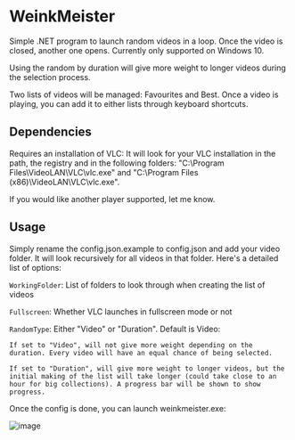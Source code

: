 # WeinkMeister

Simple .NET program to launch random videos in a loop. Once the video is closed, another one opens. Currently only supported on Windows 10.

Using the random by duration will give more weight to longer videos during the selection process.

Two lists of videos will be managed: Favourites and Best. Once a video is playing, you can add it to either lists through keyboard shortcuts.

## Dependencies
Requires an installation of VLC: It will look for your VLC installation in the path, the registry and in the following folders: "C:\Program Files\VideoLAN\VLC\vlc.exe" and "C:\Program Files (x86)\VideoLAN\VLC\vlc.exe".

If you would like another player supported, let me know.

## Usage

Simply rename the config.json.example to config.json and add your video folder. It will look recursively for all videos in that folder. Here's a detailed list of options:

```WorkingFolder```: List of folders to look through when creating the list of videos

```Fullscreen```: Whether VLC launches in fullscreen mode or not

```RandomType```: Either "Video" or "Duration". Default is Video:

    If set to "Video", will not give more weight depending on the duration. Every video will have an equal chance of being selected.
    
    If set to "Duration", will give more weight to longer videos, but the initial making of the list will take longer (could take close to an hour for big collections). A progress bar will be shown to show progress.

Once the config is done, you can launch weinkmeister.exe:

![image](https://github.com/Cryptik-Rick/weink-meister/assets/105178852/ad3c3564-58e5-4412-ac67-89512f87ce21)
